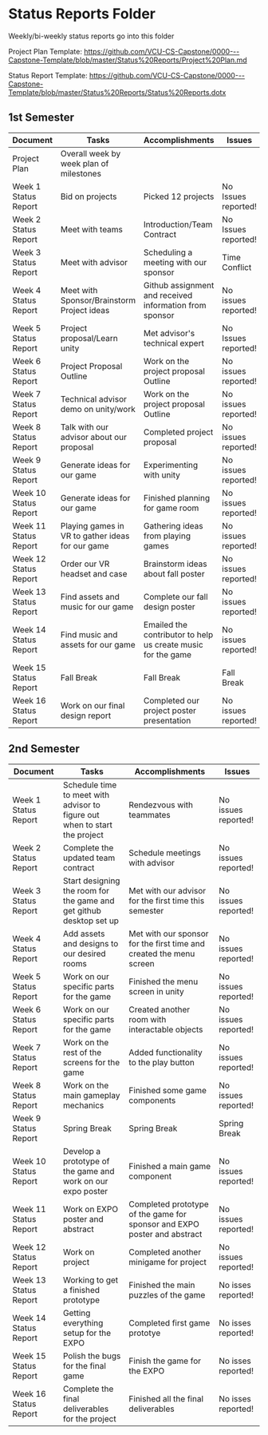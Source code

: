 # Status Reports Folder
Weekly/bi-weekly status reports go into this folder

Project Plan Template: https://github.com/VCU-CS-Capstone/0000---Capstone-Template/blob/master/Status%20Reports/Project%20Plan.md

Status Report Template: https://github.com/VCU-CS-Capstone/0000---Capstone-Template/blob/master/Status%20Reports/Status%20Reports.dotx

## 1st Semester

| Document | Tasks | Accomplishments | Issues |
|---|---|---|---|
| Project Plan | Overall week by week plan of milestones | | |
| Week 1 Status Report | Bid on projects | Picked 12 projects | No Issues reported! |
| Week 2 Status Report | Meet with teams | Introduction/Team Contract | No Issues reported!|
| Week 3 Status Report | Meet with advisor | Scheduling a meeting with our sponsor | Time Conflict |
| Week 4 Status Report | Meet with Sponsor/Brainstorm Project ideas | Github assignment and received information from sponsor | No issues reported! |
| Week 5 Status Report | Project proposal/Learn unity | Met advisor's technical expert | No Issues reported! |
| Week 6 Status Report | Project Proposal Outline | Work on the project proposal Outline | No issues reported! |
| Week 7 Status Report | Technical advisor demo on unity/work | Work on the project proposal Outline | No issues reported! |
| Week 8 Status Report | Talk with our advisor about our proposal | Completed project proposal | No issues reported! |
| Week 9 Status Report | Generate ideas for our game | Experimenting with unity | No issues reported! |
| Week 10 Status Report | Generate ideas for our game | Finished planning for game room | No issues reported! |
| Week 11 Status Report | Playing games in VR to gather ideas for our game | Gathering ideas from playing games | No issues reported! |
| Week 12 Status Report | Order our VR headset and case | Brainstorm ideas about fall poster | No issues reported! |
| Week 13 Status Report | Find assets and music for our game | Complete our fall design poster | No issues reported! |
| Week 14 Status Report | Find music and assets for our game | Emailed the contributor to help us create music for the game | No issues reported! |
| Week 15 Status Report | Fall Break | Fall Break | Fall Break |
| Week 16 Status Report | Work on our final design report | Completed our project poster presentation | No issues reported! |

## 2nd Semester

| Document | Tasks | Accomplishments| Issues |
|---|---|---|---|
| Week 1 Status Report | Schedule time to meet with advisor to figure out when to start the project | Rendezvous with teammates | No issues reported! |
| Week 2 Status Report | Complete the updated team contract | Schedule meetings with advisor | No issues reported! |
| Week 3 Status Report | Start designing the room for the game and get github desktop set up | Met with our advisor for the first time this semester | No issues reported! |
| Week 4 Status Report | Add assets and designs to our desired rooms | Met with our sponsor for the first time and created the menu screen | No issues reported! |
| Week 5 Status Report | Work on our specific parts for the game | Finished the menu screen in unity | No issues reported! |
| Week 6 Status Report | Work on our specific parts for the game | Created another room with interactable objects | No issues reported! |
| Week 7 Status Report | Work on the rest of the screens for the game | Added functionality to the play button | No issues reported! |
| Week 8 Status Report | Work on the main gameplay mechanics | Finished some game components | No issues reported! |
| Week 9 Status Report | Spring Break | Spring Break | Spring Break |
| Week 10 Status Report | Develop a prototype of the game and work on our expo poster | Finished a main game component | No issues reported! |
| Week 11 Status Report | Work on EXPO poster and abstract | Completed prototype of the game for sponsor and EXPO poster and abstract | No issues reported! |
| Week 12 Status Report | Work on project | Completed another minigame for project | No issues reported! |
| Week 13 Status Report | Working to get a finished prototype | Finished the main puzzles of the game | No isses reported! |
| Week 14 Status Report | Getting everything setup for the EXPO | Completed first game prototye | No isses reported! |
| Week 15 Status Report | Polish the bugs for the final game | Finish the game for the EXPO | No isses reported! |
| Week 16 Status Report | Complete the final deliverables for the project | Finished all the final deliverables | No isses reported! |
